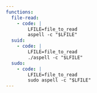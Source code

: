 ```yaml
---
functions:
  file-read:
    - code: |
        LFILE=file_to_read
        aspell -c "$LFILE"
  suid:
    - code: |
        LFILE=file_to_read
        ./aspell -c "$LFILE"
  sudo:
    - code: |
        LFILE=file_to_read
        sudo aspell -c "$LFILE"
---
```

